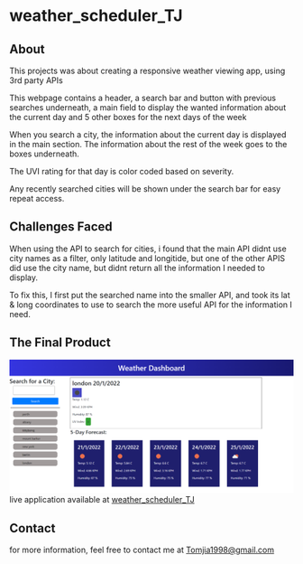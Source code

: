 # weather_scheduler_TJ

## About

This projects was about creating a responsive weather viewing app, using 3rd party APIs

This webpage contains a header, a search bar and button with previous searches underneath, a main field to display the wanted information about the current day and 5 other boxes for the next days of the week

When you search a city, the information about the current day is displayed in the main section. The information about the rest of the week goes to the boxes underneath.

The UVI rating for that day is color coded based on severity.

Any recently searched cities will be shown under the search bar for easy repeat access.

## Challenges Faced

When using the API to search for cities, i found that the main API didnt use city names as a filter, only latitude and longitide, but one of the other APIS did use the city name, but didnt return all the information I needed to display.

To fix this, I first put the searched name into the smaller API, and took its lat & long coordinates to use to search the more useful API for the information I need.

## The Final Product

![liveWebpage](assets/images/screencaptureLive.png)
live application available at [weather_scheduler_TJ](https://tomjia98.github.io/weather_scheduler_TJ/)

## Contact

for more information, feel free to contact me at Tomjia1998@gmail.com
